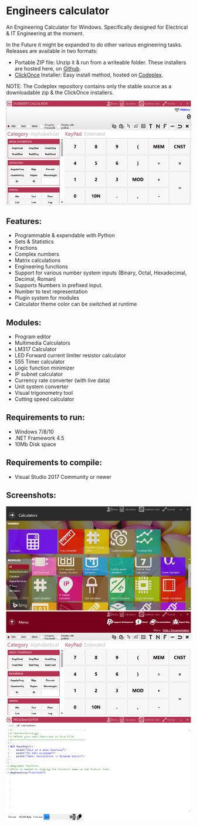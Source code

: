 # Engineers calculator
An Engineering Calculator for Windows. Specifically designed for Electrical & IT Engineering at the moment.

In the Future it might be expanded to do other various engineering tasks. Releases are available in two formats: 

* Portable ZIP file: Unzip it & run from a writeable folder. These installers are hosted here, on [Github](https://github.com/webmaster442/ECalc/releases).
* [ClickOnce](https://en.wikipedia.org/wiki/ClickOnce) Installer: Easy install method, hosted on [Codeplex](https://ecalc.codeplex.com/releases).

NOTE: The Codeplex repository contains only the stable source as a downloadable zip & the ClickOnce installers.

![alt text](readme-stuff/shot01.png "Calculator")

## Features:

* Programmable & expendable with Python
* Sets & Statistics
* Fractions
* Complex numbers
* Matrix calculations
* Engineering functions
* Support for various number system inputs (Binary, Octal, Hexadecimal, Decimal, Roman)
* Supports Numbers in prefixed input.
* Number to text representation
* Plugin system for modules
* Calculator theme color can be switched at runtime

## Modules:

* Program editor
* Multimedia Calculators
* LM317 Calculator
* LED Forward current limiter resistor calculator
* 555 Timer calculator
* Logic function minimizer
* IP subnet calculator
* Currency rate converter (with live data)
* Unit system converter
* Visual trigonometry tool
*  Cutting speed calculator

## Requirements to run:

* Windows 7/8/10
* .NET Framework 4.5
* 10Mb Disk space

## Requirements to compile:

* Visual Studio 2017 Community or newer

## Screenshots:

![alt text](readme-stuff/shot02.jpg "Calculator")
![alt text](readme-stuff/shot03.png "Calculator")
![alt text](readme-stuff/shot04.png "Calculator")